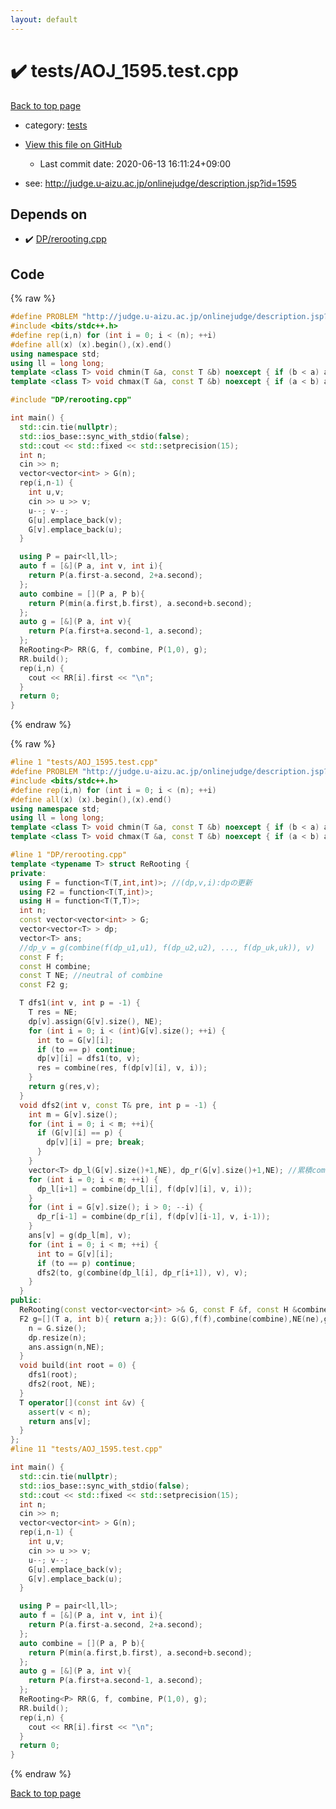 ```yaml
---
layout: default
---
```


<!-- mathjax config similar to math.stackexchange -->
<script type="text/javascript" async
  src="https://cdnjs.cloudflare.com/ajax/libs/mathjax/2.7.5/MathJax.js?config=TeX-MML-AM_CHTML">
</script>
<script type="text/x-mathjax-config">
  MathJax.Hub.Config({
    TeX: { equationNumbers: { autoNumber: "AMS" }},
    tex2jax: {
      inlineMath: [ ['$','$'] ],
      processEscapes: true
    },
    "HTML-CSS": { matchFontHeight: false },
    displayAlign: "left",
    displayIndent: "2em"
  });
</script>

<script type="text/javascript" src="https://cdnjs.cloudflare.com/ajax/libs/jquery/3.4.1/jquery.min.js"></script>
<script src="https://cdn.jsdelivr.net/npm/jquery-balloon-js@1.1.2/jquery.balloon.min.js" integrity="sha256-ZEYs9VrgAeNuPvs15E39OsyOJaIkXEEt10fzxJ20+2I=" crossorigin="anonymous"></script>
<script type="text/javascript" src="../../assets/js/copy-button.js"></script>
<link rel="stylesheet" href="../../assets/css/copy-button.css" />


# :heavy_check_mark: tests/AOJ_1595.test.cpp

<a href="../../index.html">Back to top page</a>

* category: <a href="../../index.html#b61a6d542f9036550ba9c401c80f00ef">tests</a>
* <a href="{{ site.github.repository_url }}/blob/master/tests/AOJ_1595.test.cpp">View this file on GitHub</a>
    - Last commit date: 2020-06-13 16:11:24+09:00


* see: <a href="http://judge.u-aizu.ac.jp/onlinejudge/description.jsp?id=1595">http://judge.u-aizu.ac.jp/onlinejudge/description.jsp?id=1595</a>


## Depends on

* :heavy_check_mark: <a href="../../library/DP/rerooting.cpp.html">DP/rerooting.cpp</a>


## Code

<a id="unbundled"></a>
{% raw %}
```cpp
#define PROBLEM "http://judge.u-aizu.ac.jp/onlinejudge/description.jsp?id=1595"
#include <bits/stdc++.h>
#define rep(i,n) for (int i = 0; i < (n); ++i)
#define all(x) (x).begin(),(x).end()
using namespace std;
using ll = long long;
template <class T> void chmin(T &a, const T &b) noexcept { if (b < a) a = b; }
template <class T> void chmax(T &a, const T &b) noexcept { if (a < b) a = b; }

#include "DP/rerooting.cpp"

int main() {
  std::cin.tie(nullptr);
  std::ios_base::sync_with_stdio(false);
  std::cout << std::fixed << std::setprecision(15);
  int n;
  cin >> n;
  vector<vector<int> > G(n);
  rep(i,n-1) {
    int u,v;
    cin >> u >> v;
    u--; v--;
    G[u].emplace_back(v);
    G[v].emplace_back(u);
  }

  using P = pair<ll,ll>;
  auto f = [&](P a, int v, int i){ 
    return P(a.first-a.second, 2+a.second);
  };
  auto combine = [](P a, P b){ 
    return P(min(a.first,b.first), a.second+b.second);
  };
  auto g = [&](P a, int v){ 
    return P(a.first+a.second-1, a.second);
  };
  ReRooting<P> RR(G, f, combine, P(1,0), g);
  RR.build();
  rep(i,n) {
    cout << RR[i].first << "\n";
  }
  return 0;
}
```
{% endraw %}

<a id="bundled"></a>
{% raw %}
```cpp
#line 1 "tests/AOJ_1595.test.cpp"
#define PROBLEM "http://judge.u-aizu.ac.jp/onlinejudge/description.jsp?id=1595"
#include <bits/stdc++.h>
#define rep(i,n) for (int i = 0; i < (n); ++i)
#define all(x) (x).begin(),(x).end()
using namespace std;
using ll = long long;
template <class T> void chmin(T &a, const T &b) noexcept { if (b < a) a = b; }
template <class T> void chmax(T &a, const T &b) noexcept { if (a < b) a = b; }

#line 1 "DP/rerooting.cpp"
template <typename T> struct ReRooting {
private:
  using F = function<T(T,int,int)>; //(dp,v,i):dpの更新
  using F2 = function<T(T,int)>;
  using H = function<T(T,T)>;
  int n;
  const vector<vector<int> > G;
  vector<vector<T> > dp;
  vector<T> ans;
  //dp_v = g(combine(f(dp_u1,u1), f(dp_u2,u2), ..., f(dp_uk,uk)), v)
  const F f;
  const H combine;
  const T NE; //neutral of combine
  const F2 g;

  T dfs1(int v, int p = -1) {
    T res = NE;
    dp[v].assign(G[v].size(), NE);
    for (int i = 0; i < (int)G[v].size(); ++i) {
      int to = G[v][i];
      if (to == p) continue;
      dp[v][i] = dfs1(to, v);
      res = combine(res, f(dp[v][i], v, i));
    }
    return g(res,v);
  }
  void dfs2(int v, const T& pre, int p = -1) {
    int m = G[v].size();
    for (int i = 0; i < m; ++i){
      if (G[v][i] == p) {
        dp[v][i] = pre; break;
      } 
    }
    vector<T> dp_l(G[v].size()+1,NE), dp_r(G[v].size()+1,NE); //累積combine
    for (int i = 0; i < m; ++i) {
      dp_l[i+1] = combine(dp_l[i], f(dp[v][i], v, i));
    }
    for (int i = G[v].size(); i > 0; --i) {
      dp_r[i-1] = combine(dp_r[i], f(dp[v][i-1], v, i-1));
    }
    ans[v] = g(dp_l[m], v);
    for (int i = 0; i < m; ++i) {
      int to = G[v][i];
      if (to == p) continue;
      dfs2(to, g(combine(dp_l[i], dp_r[i+1]), v), v);
    }
  }
public:
  ReRooting(const vector<vector<int> >& G, const F &f, const H &combine, T ne, 
  F2 g=[](T a, int b){ return a;}): G(G),f(f),combine(combine),NE(ne),g(g) {
    n = G.size();
    dp.resize(n);
    ans.assign(n,NE);
  }
  void build(int root = 0) {
    dfs1(root);
    dfs2(root, NE);
  }
  T operator[](const int &v) {
    assert(v < n);
    return ans[v];
  }
};
#line 11 "tests/AOJ_1595.test.cpp"

int main() {
  std::cin.tie(nullptr);
  std::ios_base::sync_with_stdio(false);
  std::cout << std::fixed << std::setprecision(15);
  int n;
  cin >> n;
  vector<vector<int> > G(n);
  rep(i,n-1) {
    int u,v;
    cin >> u >> v;
    u--; v--;
    G[u].emplace_back(v);
    G[v].emplace_back(u);
  }

  using P = pair<ll,ll>;
  auto f = [&](P a, int v, int i){ 
    return P(a.first-a.second, 2+a.second);
  };
  auto combine = [](P a, P b){ 
    return P(min(a.first,b.first), a.second+b.second);
  };
  auto g = [&](P a, int v){ 
    return P(a.first+a.second-1, a.second);
  };
  ReRooting<P> RR(G, f, combine, P(1,0), g);
  RR.build();
  rep(i,n) {
    cout << RR[i].first << "\n";
  }
  return 0;
}

```
{% endraw %}

<a href="../../index.html">Back to top page</a>

